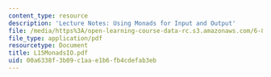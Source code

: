 ```yaml
---
content_type: resource
description: 'Lecture Notes: Using Monads for Input and Output'
file: /media/https%3A/open-learning-course-data-rc.s3.amazonaws.com/6-827-multithreaded-parallelism-languages-and-compilers-fall-2002/00a6338f3b09c1aae1b6fb4cdefab3eb_L15MonadsIO.pdf
file_type: application/pdf
resourcetype: Document
title: L15MonadsIO.pdf
uid: 00a6338f-3b09-c1aa-e1b6-fb4cdefab3eb
---
```

